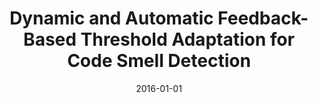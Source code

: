 ---
title: "Dynamic and Automatic Feedback-Based Threshold Adaptation for Code Smell Detection"
collection: publications
permalink: /publication/2016-01-01-Dynamic-and-Automatic-Feedback-Based-Threshold-Adaptation-for-Code-Smell-Detection
date: 2016-01-01
venue: 'IEEE Trans. Software Eng.'
paperurl: 'https://doi.org/10.1109/TSE.2015.2503740'
citation: ' Hui Liu,  Qiurong Liu,  Zhendong Niu,  Yang Liu, &quot;Dynamic and Automatic Feedback-Based Threshold Adaptation for Code Smell Detection.&quot; IEEE Trans. Software Eng., 2016.'
---